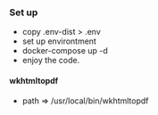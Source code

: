 ### Set up
- copy .env-dist > .env
- set up environtment
- docker-compose up -d
- enjoy the code.
#### wkhtmltopdf
- path => /usr/local/bin/wkhtmltopdf
